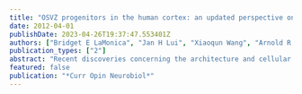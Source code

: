 ```yaml
---
title: "OSVZ progenitors in the human cortex: an updated perspective on neurodevelopmental disease"
date: 2012-04-01
publishDate: 2023-04-26T19:37:47.553401Z
authors: ["Bridget E LaMonica", "Jan H Lui", "Xiaoqun Wang", "Arnold R Kriegstein"]
publication_types: ["2"]
abstract: "Recent discoveries concerning the architecture and cellular dynamics of the developing human brain are revealing new differences between mouse and human cortical development. In mice, neurons are produced by ventricular radial glial (RG) cells and subventricular zone intermediate progenitor (IP) cells. In the human cortex, both ventricular RG and highly motile outer RG cells generate IP cells, which undergo multiple rounds of transit amplification in the outer subventricular zone before producing neurons. This creates a more complex environment for neurogenesis and neuronal migration, adding new arenas in which neurodevelopmental disease gene mutation could disrupt corticogenesis. A more complete understanding of disease mechanisms will involve use of emerging model systems with developmental programs more similar to that of the human neocortex."
featured: false
publication: "*Curr Opin Neurobiol*"
---
```


